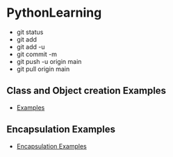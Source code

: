 # PythonLearning

- git status 
- git add <file name>
- git add -u <to add all files>
- git commit -m <message name>
- git push -u origin main
- git pull origin main
  

## Class and Object creation Examples
 - [Examples](https://github.com/Gayatripatro/PythonLearning/tree/main/1.1ClassesAndObjectsExamples)

  
## Encapsulation Examples
  - [Encapsulation Examples](https://github.com/Gayatripatro/PythonLearning/tree/main/1.2EncapsulationExamples)
